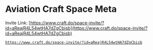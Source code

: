 # Aviation Craft Space Meta

Invite Link: [https://www.craft.do/space-invite/?id=aReajR4L54wtHA7dZgCbisb](https://www.craft.do/space-invite/?id=aReajR4L54wtHA7dZgCbisb)

[`https://www.craft.do/space-invite/?id=aReajR4L54wtHA7dZgCbisb`](https://www.craft.do/space-invite/?id=aReajR4L54wtHA7dZgCbisb)

